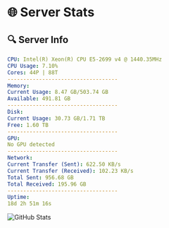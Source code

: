 # 🌐 Server Stats
## 🔍 Server Info
```yaml
CPU: Intel(R) Xeon(R) CPU E5-2699 v4 @ 1440.35MHz
CPU Usage: 7.10%
Cores: 44P | 88T
-----------------------------------
Memory:
Current Usage: 8.47 GB/503.74 GB
Available: 491.81 GB
-----------------------------------
Disk:
Current Usage: 30.73 GB/1.71 TB
Free: 1.60 TB
-----------------------------------
GPU:
No GPU detected
-----------------------------------
Network:
Current Transfer (Sent): 622.50 KB/s
Current Transfer (Received): 102.23 KB/s
Total Sent: 956.68 GB
Total Received: 195.96 GB
-----------------------------------
Uptime:
18d 2h 51m 16s
```
![GitHub Stats](https://img.shields.io/badge/Updated-2025-05-07_20:00:04-blue)